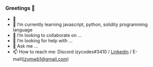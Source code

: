 ### Greetings 👋

- 🔭 
- 🌱 I’m currently learning javascript, python, solidity programming language
- 👯 I’m looking to collaborate on ...
- 🤔 I’m looking for help with ...
- 💬 Ask me ...
- 📫 How to reach me: Discord izycodes#3410 / [Linkedin](https://www.linkedin.com/in/ji-hyeong-lee-583590138/) / E-mail(izymwb1@gmail.com)

<!--
**jhlee83/jhlee83** is a ✨ _special_ ✨ repository because its `README.md` (this file) appears on your GitHub profile.

Here are some ideas to get you started:

- 🔭 I’m currently working on ...
- 🌱 I’m currently learning ...
- 👯 I’m looking to collaborate on ...
- 🤔 I’m looking for help with ...
- 💬 Ask me about ...
- 📫 How to reach me: ...
- 😄 Pronouns: ...
- ⚡ Fun fact: ...
-->
